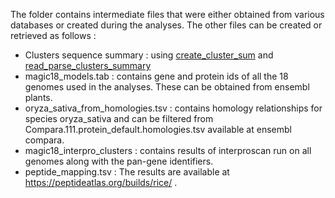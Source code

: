 The folder contains intermediate files that were either obtained from various databases or created during the analyses. The other files can be created or retrieved as follows :

-  Clusters sequence summary : using [create_cluster_sum](scripts/create_cluster_sum.R) and [read_parse_clusters_summary](scripts/read_parse_clusters_summary.R)
-  magic18_models.tab : contains gene and protein ids of all the 18 genomes used in the analyses. These can be obtained from ensembl plants. 
-  oryza_sativa_from_homologies.tsv : contains homology relationships for species oryza_sativa and can be filtered from Compara.111.protein_default.homologies.tsv available at ensembl compara.
-  magic18_interpro_clusters : contains results of interproscan run on all genomes along with the pan-gene identifiers.
-  peptide_mapping.tsv : The results are available at https://peptideatlas.org/builds/rice/ . 
